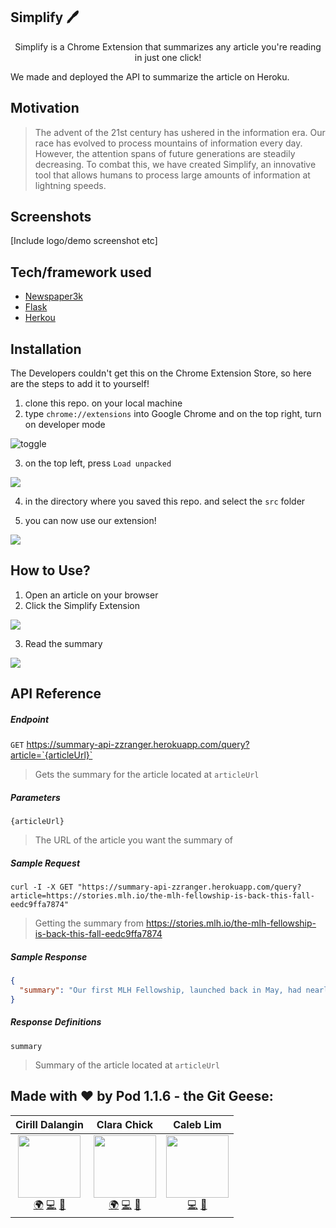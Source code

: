 ## Simplify :pen:

<p align="center">
     Simplify is a Chrome Extension that summarizes any article you're reading in just one click! 
</p>

We made and deployed the API to summarize the article on Heroku.



## Motivation

>  The advent of the 21st century has ushered in the information era. Our race has evolved to process mountains of information every day. However, the attention spans of future generations are steadily decreasing. To combat this, we have created Simplify, an innovative tool that allows humans to process large amounts of information at lightning speeds.



## Screenshots

[Include logo/demo screenshot etc]



## Tech/framework used

- [Newspaper3k](https://newspaper.readthedocs.io/en/latest/)
- [Flask](https://flask.palletsprojects.com/en/1.1.x/)
- [Herkou](https://www.heroku.com//)



## Installation

The Developers couldn't get this on the Chrome Extension Store, so here are the steps to add it to yourself!

1. clone this repo. on your local machine
2. type `chrome://extensions` into Google Chrome and on the top right, turn on developer mode

![toggle](C:\Users\Clara\Desktop\MLH\Simplify\readme_imgs\installation_toggle.PNG)

3. on the top left, press `Load unpacked`

![](C:\Users\Clara\Desktop\MLH\Simplify\readme_imgs\installation_load.PNG)

4. in the directory where you saved this repo. and select the `src` folder

5. you can now use our extension!

![](C:\Users\Clara\Desktop\MLH\Simplify\readme_imgs\installation_done.PNG)



## How to Use?

1. Open an article on your browser
2. Click the Simplify Extension

![](C:\Users\Clara\Desktop\MLH\Simplify\readme_imgs\usage_exten.png)

3. Read the summary

![](C:\Users\Clara\Desktop\MLH\Simplify\readme_imgs\usage_summary.jpg)



## API Reference

##### Endpoint

`GET` https://summary-api-zzranger.herokuapp.com/query?article=`{articleUrl}`

> Gets the summary for the article located at `articleUrl`



##### Parameters

`{articleUrl}`

> The URL of the article you want the summary of



##### Sample Request

```
curl -I -X GET "https://summary-api-zzranger.herokuapp.com/query?article=https://stories.mlh.io/the-mlh-fellowship-is-back-this-fall-eedc9ffa7874"
```

> Getting the summary from https://stories.mlh.io/the-mlh-fellowship-is-back-this-fall-eedc9ffa7874



##### Sample Response

```json
{
  "summary": "Our first MLH Fellowship, launched back in May, had nearly 20,000 amazing applicants from around the world.\nWe are now publishing our forward-looking schedule with a Fall 2020, Spring 2021, and Summer 2021 Fellowship already in the works.\nWe look forward to seeing all of the amazing applicants for our Fall 2020 MLH Fellowship batch and as always, we can’t wait to see what you build."
}
```



##### Response Definitions

`summary` 

> Summary of the article located at `articleUrl`



## Made with ❤️ by Pod 1.1.6 - the Git Geese:
|                       Cirill Dalangin                        |                         Clara Chick                          |                          Caleb Lim                           |
| :----------------------------------------------------------: | :----------------------------------------------------------: | :----------------------------------------------------------: |
| [<img src="https://avatars2.githubusercontent.com/u/40480780?s=460&u=8c1edf8c533e2fb0a97dfce1342fcf2960a12c1b&v=4" width="100px;"/>](https://florenz.tech/)<br />[🌍](https://florenz.tech/) [💻](https://github.com/cdalangin) [🤝](https://www.linkedin.com/in/cfdalangin/) | [<img src="https://media-exp1.licdn.com/dms/image/C4E03AQE8eYc0h_TPHg/profile-displayphoto-shrink_400_400/0?e=1608163200&v=beta&t=NVP7R8UDoVRYASyL6KgpzKFs9P9fgPYGYeuRiN86r_k" width="100px;"/>](https://clarachick.me/)<br />[🌍](https://clarachick.me/) [💻](https://github.com/KohinaTheCat) [🤝](https://www.linkedin.com/in/clarachick/) | [<img src="https://avatars2.githubusercontent.com/u/47403443?s=460&v=4" width="100px;"/>](https://github.com/ZzRanger)<br /> [💻](https://github.com/ZzRanger) [🤝](https://www.linkedin.com/in/caleb-lim-b243a61ba/) |
